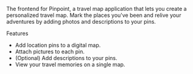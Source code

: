 The frontend for Pinpoint, a travel map application that lets you create a personalized travel map.  Mark the places you've been and relive your adventures by adding photos and descriptions to your pins.

Features
 * Add location pins to a digital map.
 * Attach pictures to each pin.
 * (Optional) Add descriptions to your pins.
 * View your travel memories on a single map.
